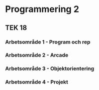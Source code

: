 # Programmering 2
## TEK 18


### Arbetsområde 1 - Program och rep



### Arbetsområde 2 - Arcade



### Arbetsområde 3 - Objektorientering



### Arbetsområde 4 - Projekt

